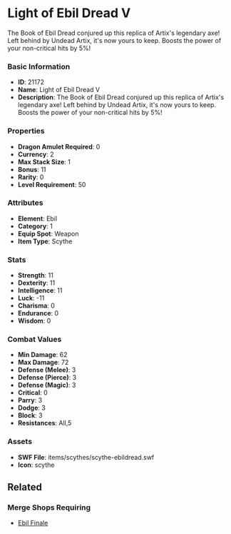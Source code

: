 # Light of Ebil Dread V

The Book of Ebil Dread conjured up this replica of Artix's legendary axe! Left behind by Undead Artix, it's now yours to keep. Boosts the power of your non-critical hits by 5%!

### Basic Information

- **ID**: 21172
- **Name**: Light of Ebil Dread V
- **Description**: The Book of Ebil Dread conjured up this replica of Artix&#039;s legendary axe! Left behind by Undead Artix, it&#039;s now yours to keep. Boosts the power of your non-critical hits by 5%!

### Properties

- **Dragon Amulet Required**: 0
- **Currency**: 2
- **Max Stack Size**: 1
- **Bonus**: 11
- **Rarity**: 0
- **Level Requirement**: 50

### Attributes

- **Element**: Ebil
- **Category**: 1
- **Equip Spot**: Weapon
- **Item Type**: Scythe

### Stats

- **Strength**: 11
- **Dexterity**: 11
- **Intelligence**: 11
- **Luck**: -11
- **Charisma**: 0
- **Endurance**: 0
- **Wisdom**: 0

### Combat Values

- **Min Damage**: 62
- **Max Damage**: 72
- **Defense (Melee)**: 3
- **Defense (Pierce)**: 3
- **Defense (Magic)**: 3
- **Critical**: 0
- **Parry**: 3
- **Dodge**: 3
- **Block**: 3
- **Resistances**: All,5

### Assets

- **SWF File**: items/scythes/scythe-ebildread.swf
- **Icon**: scythe

## Related

### Merge Shops Requiring

- [Ebil Finale](../merge-shops/377-ebil-finale.md)

